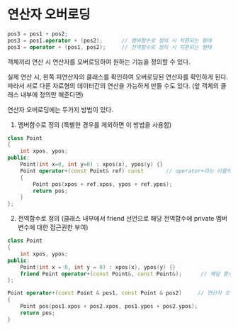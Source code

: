 # 연산자 오버로딩

```cpp
pos3 = pos1 + pos2;
pos3 = pos1.operator + (pos2);      // 멤버함수로 정의 시 치환되는 형태
pos3 = operator + (pos1, pos2);     // 전역함수로 정의 시 치환되는 형태
```

객체끼리 연산 시 연산자를 오버로딩하여 원하는 기능을 정의할 수 있다.

실제 연산 시, 왼쪽 피연산자의 클래스를 확인하여 오버로딩된 연산자를 확인하게 된다.  
따라서 서로 다른 자료형의 데이터간의 연산을 가능하게 만들 수도 있다. (앞 객체의 클래스 내부에 정의만 해준다면)

연산자 오버로딩에는 두가지 방법이 있다.
1. 멤버함수로 정의 (특별한 경우를 제외하면 이 방법을 사용함)

```cpp
class Point
{
    int xpos, ypos;
public:
    Point(int x=0, int y=0) : xpos(x), ypos(y) {}
    Point operator+(const Point& ref) const       // operator+라는 이름의 함수
    {
        Point pos(xpos + ref.xpos, ypos + ref.ypos);
        return pos;
    }
};
```

2. 전역함수로 정의 (클래스 내부에서 friend 선언으로 해당 전역함수에 private 멤버변수에 대한 접근권한 부여)

```cpp
class Point
{
    int xpos, ypos;
public:
    Point(int x = 0, int y = 0) : xpos(x), ypos(y) {}
    friend Point operator+(const Point&, const Point&);      // 해당 함수에 Point 객체의 private 멤버변수에 대한 접근권한 부여
};

Point operator+(const Point & pos1, const Point & pos2)     // 연산자 오버로딩 전역함수
{
    Point pos(pos1.xpos + pos2.xpos, pos1.ypos + pos2.ypos);
    return pos;
}
```
